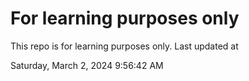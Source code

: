 # For learning purposes only
This repo is for learning purposes only.
Last updated at

Saturday, March 2, 2024 9:56:42 AM

